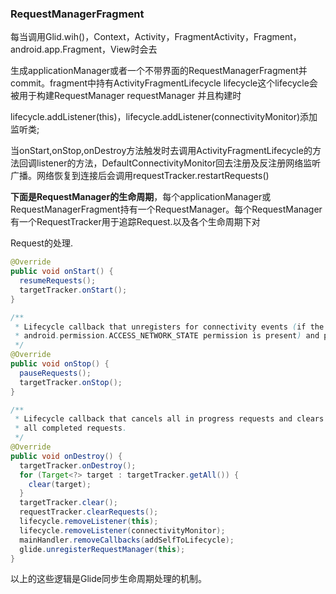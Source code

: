### RequestManagerFragment

每当调用Glid.wih()，Context，Activity，FragmentActivity，Fragment，android.app.Fragment，View时会去

生成applicationManager或者一个不带界面的RequestManagerFragment并commit。fragment中持有ActivityFragmentLifecycle lifecycle这个lifecycle会被用于构建RequestManager requestManager 并且构建时

 lifecycle.addListener(this)，lifecycle.addListener(connectivityMonitor)添加监听类;

当onStart,onStop,onDestroy方法触发时去调用ActivityFragmentLifecycle的方法回调listener的方法，DefaultConnectivityMonitor回去注册及反注册网络监听广播。网络恢复到连接后会调用requestTracker.restartRequests()

**下面是RequestManager的生命周期**，每个applicationManager或RequestManagerFragment持有一个RequestManager。每个RequestManager有一个RequestTracker用于追踪Request.以及各个生命周期下对

Request的处理.

```java
@Override
public void onStart() {
  resumeRequests();
  targetTracker.onStart();
}

/**
 * Lifecycle callback that unregisters for connectivity events (if the
 * android.permission.ACCESS_NETWORK_STATE permission is present) and pauses in progress loads.
 */
@Override
public void onStop() {
  pauseRequests();
  targetTracker.onStop();
}

/**
 * Lifecycle callback that cancels all in progress requests and clears and recycles resources for
 * all completed requests.
 */
@Override
public void onDestroy() {
  targetTracker.onDestroy();
  for (Target<?> target : targetTracker.getAll()) {
    clear(target);
  }
  targetTracker.clear();
  requestTracker.clearRequests();
  lifecycle.removeListener(this);
  lifecycle.removeListener(connectivityMonitor);
  mainHandler.removeCallbacks(addSelfToLifecycle);
  glide.unregisterRequestManager(this);
}
```

以上的这些逻辑是Glide同步生命周期处理的机制。

